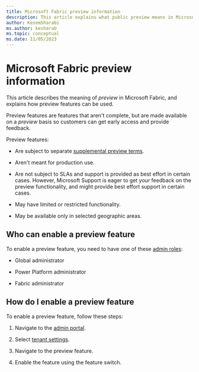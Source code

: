 ```yaml
---
title: Microsoft Fabric preview information
description: This article explains what public preview means in Microsoft Fabric.
author: KesemSharabi
ms.author: kesharab
ms.topic: conceptual
ms.date: 11/05/2023
---
```


# Microsoft Fabric preview information

This article describes the meaning of *preview* in Microsoft Fabric, and explains how preview features can be used.

Preview features are features that aren't complete, but are made available on a *preview* basis so customers can get early access and provide feedback.

Preview features:

* Are subject to separate [supplemental preview terms](https://go.microsoft.com/fwlink/?linkid=2240967).

* Aren't meant for production use.

* Are not subject to SLAs and support is provided as best effort in certain cases. However, Microsoft Support is eager to get your feedback on the preview functionality, and might provide best effort support in certain cases.

* May have limited or restricted functionality.

* May be available only in selected geographic areas.

## Who can enable a preview feature

To enable a preview feature, you need to have one of these [admin roles](../admin/roles.md):

* Global administrator

* Power Platform administrator

* Fabric administrator

## How do I enable a preview feature

To enable a preview feature, follow these steps:

1. Navigate to the [admin portal](../admin/admin-center.md).

2. Select  [tenant settings](../admin/tenant-settings-index.md).

3. Navigate to the preview feature.

4. Enable the feature using the feature switch.
